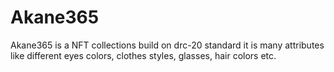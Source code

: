 # Akane365
Akane365 is a NFT collections build on drc-20 standard
it is many attributes like different eyes colors, clothes styles, glasses, hair colors etc.
